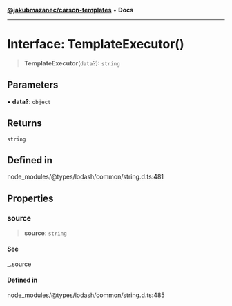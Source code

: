[**@jakubmazanec/carson-templates**](../../../README.md) • **Docs**

---

# Interface: TemplateExecutor()

> **TemplateExecutor**(`data`?): `string`

## Parameters

• **data?**: `object`

## Returns

`string`

## Defined in

node_modules/@types/lodash/common/string.d.ts:481

## Properties

### source

> **source**: `string`

#### See

\_.source

#### Defined in

node_modules/@types/lodash/common/string.d.ts:485
